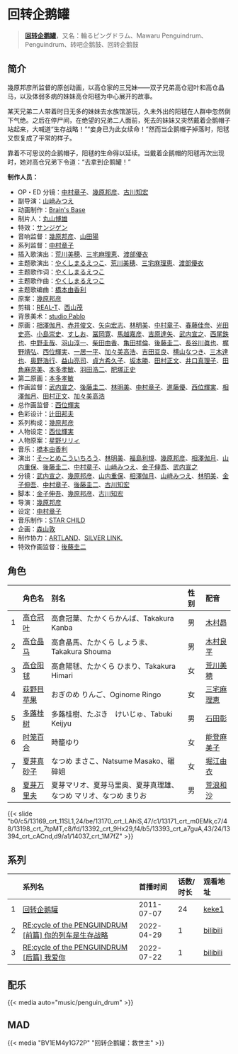 # 回转企鹅罐


> <u>**[回转企鹅罐](https://bgm.tv/subject/18624)**</u>，又名：輪るピングドラム、Mawaru Penguindrum、Penguindrum、转吧企鹅鼓、回转企鹅鼓

## 简介

幾原邦彦所监督的原创动画，以高仓家的三兄妹——双子兄弟高仓冠叶和高仓晶马，以及体弱多病的妹妹高仓阳毬为中心展开的故事。

某天兄弟二人带着时日无多的妹妹去水族馆游玩，久未外出的阳毬在人群中忽然倒下气绝。之后在停尸间，在绝望的兄弟二人面前，死去的妹妹又突然戴着企鹅帽子站起来，大喊道“生存战略！”“妾身已为此女续命！”然而当企鹅帽子掉落时，阳毬又恢复成了平常的样子。

靠着不可思议的企鹅帽子，阳毬的生命得以延续。当戴着企鹅帽的阳毬再次出现时，她对高仓兄弟下令道：“去拿到企鹅罐！”

**制作人员：**
- OP・ED 分镜：[中村章子](https://bgm.tv/person/3310)、[幾原邦彦](https://bgm.tv/person/724)、[古川知宏](https://bgm.tv/person/12229)
- 副导演：[山﨑みつえ](https://bgm.tv/person/8482)
- 动画制作：[Brain's Base](https://bgm.tv/person/3329)
- 制片人：[丸山博雄](https://bgm.tv/person/5783)
- 特效：[サンジゲン](https://bgm.tv/person/7061)
- 音响监督：[幾原邦彦](https://bgm.tv/person/724)、[山田陽](https://bgm.tv/person/14196)
- 系列监督：[中村章子](https://bgm.tv/person/3310)
- 插入歌演出：[荒川美穂](https://bgm.tv/person/6786)、[三宅麻理恵](https://bgm.tv/person/6846)、[渡部優衣](https://bgm.tv/person/6133)
- 主题歌演出：[やくしまるえつこ](https://bgm.tv/person/6559)、[荒川美穂](https://bgm.tv/person/6786)、[三宅麻理恵](https://bgm.tv/person/6846)、[渡部優衣](https://bgm.tv/person/6133)
- 主题歌作词：[やくしまるえつこ](https://bgm.tv/person/6559)
- 主题歌作曲：[やくしまるえつこ](https://bgm.tv/person/6559)
- 主题歌编曲：[橋本由香利](https://bgm.tv/person/3587)
- 原案：[幾原邦彦](https://bgm.tv/person/724)
- 剪辑：[REAL-T](https://bgm.tv/person/46772)、[西山茂](https://bgm.tv/person/6004)
- 背景美术：[studio Pablo](https://bgm.tv/person/18582)
- 原画：[相澤伽月](https://bgm.tv/person/731)、[赤井俊文](https://bgm.tv/person/7825)、[矢向宏志](https://bgm.tv/person/12763)、[林明美](https://bgm.tv/person/146)、[中村章子](https://bgm.tv/person/3310)、[春藤佳奈](https://bgm.tv/person/26580)、[光田史亮](https://bgm.tv/person/12286)、[小島崇史](https://bgm.tv/person/12524)、[すしお](https://bgm.tv/person/2649)、[冨岡寛](https://bgm.tv/person/12227)、[馬越嘉彦](https://bgm.tv/person/820)、[吉原達矢](https://bgm.tv/person/11315)、[武内宣之](https://bgm.tv/person/734)、[西尾鉄也](https://bgm.tv/person/643)、[中野圭哉](https://bgm.tv/person/13051)、[羽山淳一](https://bgm.tv/person/1312)、[柴田由香](https://bgm.tv/person/3780)、[亀田祥倫](https://bgm.tv/person/8611)、[後藤圭二](https://bgm.tv/person/305)、[長谷川眞也](https://bgm.tv/person/727)、[梶野靖弘](https://bgm.tv/person/43163)、[西位輝実](https://bgm.tv/person/6847)、[一居一平](https://bgm.tv/person/19478)、[加々美高浩](https://bgm.tv/person/3553)、[吉田亘良](https://bgm.tv/person/12230)、[横山なつき](https://bgm.tv/person/49768)、[三木達也](https://bgm.tv/person/12237)、[奥野浩行](https://bgm.tv/person/11324)、[益山亮司](https://bgm.tv/person/11783)、[貞方希久子](https://bgm.tv/person/3623)、[坂本勝](https://bgm.tv/person/26341)、[田村正文](https://bgm.tv/person/12608)、[井口真理子](https://bgm.tv/person/60674)、[田角麻奈美](https://bgm.tv/person/48623)、[本多孝敏](https://bgm.tv/person/33983)、[羽田浩二](https://bgm.tv/person/13188)、[肥塚正史](https://bgm.tv/person/23098)
- 第二原画：[本多孝敏](https://bgm.tv/person/33983)
- 作画监督：[武内宣之](https://bgm.tv/person/734)、[後藤圭二](https://bgm.tv/person/305)、[林明美](https://bgm.tv/person/146)、[中村章子](https://bgm.tv/person/3310)、[進藤優](https://bgm.tv/person/12235)、[西位輝実](https://bgm.tv/person/6847)、[相澤伽月](https://bgm.tv/person/731)、[田村正文](https://bgm.tv/person/12608)、[加々美高浩](https://bgm.tv/person/3553)
- 总作画监督：[西位輝実](https://bgm.tv/person/6847)
- 色彩设计：[辻田邦夫](https://bgm.tv/person/837)
- 系列构成：[幾原邦彦](https://bgm.tv/person/724)
- 人物设定：[西位輝実](https://bgm.tv/person/6847)
- 人物原案：[星野リリィ](https://bgm.tv/person/6785)
- 音乐：[橋本由香利](https://bgm.tv/person/3587)
- 演出：[そ～とめこういちろう](https://bgm.tv/person/3429)、[林明美](https://bgm.tv/person/146)、[福島利規](https://bgm.tv/person/2512)、[幾原邦彦](https://bgm.tv/person/724)、[相澤伽月](https://bgm.tv/person/731)、[山内重保](https://bgm.tv/person/801)、[後藤圭二](https://bgm.tv/person/305)、[中村章子](https://bgm.tv/person/3310)、[山﨑みつえ](https://bgm.tv/person/8482)、[金子伸吾](https://bgm.tv/person/650)、[武内宣之](https://bgm.tv/person/734)
- 分镜：[武内宣之](https://bgm.tv/person/734)、[幾原邦彦](https://bgm.tv/person/724)、[山内重保](https://bgm.tv/person/801)、[相澤伽月](https://bgm.tv/person/731)、[山﨑みつえ](https://bgm.tv/person/8482)、[林明美](https://bgm.tv/person/146)、[金子伸吾](https://bgm.tv/person/650)、[中村章子](https://bgm.tv/person/3310)、[後藤圭二](https://bgm.tv/person/305)、[古川知宏](https://bgm.tv/person/12229)
- 脚本：[金子伸吾](https://bgm.tv/person/650)、[幾原邦彦](https://bgm.tv/person/724)、[古川知宏](https://bgm.tv/person/12229)
- 导演：[幾原邦彦](https://bgm.tv/person/724)
- 设定：[中村章子](https://bgm.tv/person/3310)
- 音乐制作：[STAR CHILD](https://bgm.tv/person/196)
- 企画：[森山敦](https://bgm.tv/person/1535)
- 制作协力：[ARTLAND](https://bgm.tv/person/7118)、[SILVER LINK.](https://bgm.tv/person/6352)
- 特效作画监督：[後藤圭二](https://bgm.tv/person/305)

## 角色

|     |   角色名   |   别名  | 性别 |  配音  |
|:--- |:------  |:----      |:---  |:--   |
| 1 | [高仓冠叶](https://bgm.tv/character/13169) | 高倉冠葉、たかくらかんば、Takakura Kanba | 男 | [木村昴](https://bgm.tv/person/6787) |
| 2 | [高仓晶马](https://bgm.tv/character/13170) | 高倉晶馬、たかくら しょうま、Takakura Shouma | 男 | [木村良平](https://bgm.tv/person/4994) |
| 3 | [高仓阳毬](https://bgm.tv/character/13171) | 高倉陽毬、たかくら ひまり、Takakura Himari | 女 | [荒川美穂](https://bgm.tv/person/6786) |
| 4 | [荻野目苹果](https://bgm.tv/character/13198) | おぎのめ りんご、Oginome Ringo | 女 | [三宅麻理恵](https://bgm.tv/person/6846) |
| 5 | [多蕗桂树](https://bgm.tv/character/13392) | 多蕗桂樹、たぶき　けいじゅ、Tabuki Keijyu | 男 | [石田彰](https://bgm.tv/person/3927) |
| 6 | [时笼百合](https://bgm.tv/character/13393) | 時籠ゆり | 女 | [能登麻美子](https://bgm.tv/person/3827) |
| 7 | [夏芽真砂子](https://bgm.tv/character/13394) | なつめ まさこ、Natsume Masako、碾碎姐 | 女 | [堀江由衣](https://bgm.tv/person/3970) |
| 8 | [夏芽万里夫](https://bgm.tv/character/14037) | 夏芽マリオ、夏芽马里奥、夏芽真理雄、なつめ マリオ、なつめ まりお | 男 | [荒浪和沙](https://bgm.tv/person/5050) |

{{< slide "b0/c5/13169_crt_11SL1,24/be/13170_crt_LAhiS,47/c1/13171_crt_m0EMk,c7/48/13198_crt_7tpMT,c8/fd/13392_crt_9Hx29,f4/b5/13393_crt_a7guA,43/24/13394_crt_cACnd,d9/a1/14037_crt_1M7fZ" >}}

## 系列

|     | 系列名                                        | 首播时间       | 话数/时长 | 观看地址                                                                |
| :-- | :----------------------------------------- | :--------- | :---- | :------------------------------------------------------------------ |
| 1   |[回转企鹅罐](https://bgm.tv/subject/18624)| 2011-07-07 | 24    | [keke1](https://www.keke1.app/play/20380-4-138338.html)             |
| 2   |[RE:cycle of the PENGUINDRUM [前篇] 你的列车是生存战略](https://bgm.tv/subject/331946)| 2022-04-29 | 1     | [bilibili](https://www.bilibili.com/video/BV1Zh4y1R7X1/?t=1h10m32s) |
| 3   |[RE:cycle of the PENGUINDRUM [后篇] 我爱你](https://bgm.tv/subject/379789)| 2022-07-22 | 1     | [bilibili](https://www.bilibili.com/video/BV15k4y1s7s6/?t=1h8m52s)  |


## 配乐

{{< media auto="music/penguin_drum" >}}

## MAD

{{< media  "BV1EM4y1G72P" 
"回转企鹅罐：救世主"  >}}

        
